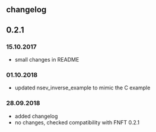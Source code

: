 ## changelog

## 0.2.1

### 15.10.2017
  * small changes in README

### 01.10.2018
  * updated nsev_inverse_example to mimic the C example

### 28.09.2018 
  * added changelog
  * no changes, checked compatibility with FNFT 0.2.1